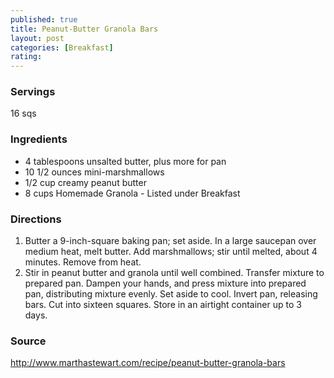 ```yaml
---
published: true
title: Peanut-Butter Granola Bars
layout: post
categories: [Breakfast]
rating: 
---
```

### Servings
16 sqs

### Ingredients
- 4 tablespoons unsalted butter, plus more for pan
- 10 1/2 ounces mini-marshmallows
- 1/2 cup creamy peanut butter
- 8 cups Homemade Granola - Listed under Breakfast

### Directions
1. Butter a 9-inch-square baking pan; set aside. In a large saucepan over medium heat, melt butter. Add marshmallows; stir until melted, about 4 minutes. Remove from heat.
2. Stir in peanut butter and granola until well combined. Transfer mixture to prepared pan. Dampen your hands, and press mixture into prepared pan, distributing mixture evenly. Set aside to cool. Invert pan, releasing bars. Cut into sixteen squares. Store in an airtight container up to 3 days.

### Source
<a href="http://www.marthastewart.com/recipe/peanut-butter-granola-bars" target="new">http://www.marthastewart.com/recipe/peanut-butter-granola-bars</a>
